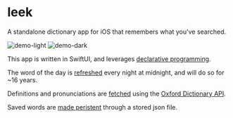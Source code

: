 # leek
A standalone dictionary app for iOS that remembers what you've searched.

![demo-light](demo-light.gif) ![demo-dark](demo-dark.gif)

This app is written in SwiftUI, and leverages [declarative programming](https://github.com/DanielToby/leek/blob/main/leek/model/word_database.swift#:~:text=private(set)%20var%20words%3A%20%5BWord%5D%20%3D%20%5B%5D).

The word of the day is [refreshed](https://github.com/DanielToby/leek/blob/main/leek/controllers/words_controller.swift#:~:text=%7D-,func%20calculateWordOfTheDay()%20%7B,%7D,-//%20Sets%20the%20currentWord) every night at midnight, and will do so for ~16 years.

Definitions and pronunciations are [fetched](https://github.com/DanielToby/leek/blob/main/leek/utility/oxford_query_utility.swift#:~:text=func%20queryOxfordDefinitions(query%3A%20String%2C%20completion%3A%20%40escaping%20(WordData)%20%2D%3E%20Void)%20%7B) using the [Oxford Dictionary API](https://developer.oxforddictionaries.com/). 

Saved words are [made peristent](https://github.com/DanielToby/leek/blob/main/leek/model/word_database.swift#:~:text=static%20func%20load(completion%3A%20%40escaping%20(Result%3C%5BWord%5D%2C%20Error%3E)%2D%3EVoid)%20%7B) through a stored json file.
